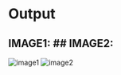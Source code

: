 # Output
## IMAGE1:                                                                                  ## IMAGE2:
![image1](https://github.com/user-attachments/assets/1cf500f6-004a-49a1-a047-c6944a6607eb) ![image2](https://github.com/user-attachments/assets/7c68e56c-b7d5-4f22-bf44-56025da18321)
